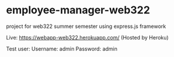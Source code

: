 # employee-manager-web322
project for web322 summer semester using express.js framework

Live: https://webapp-web322.herokuapp.com/
(Hosted by Heroku)

Test user:
Username: admin
Password: admin
